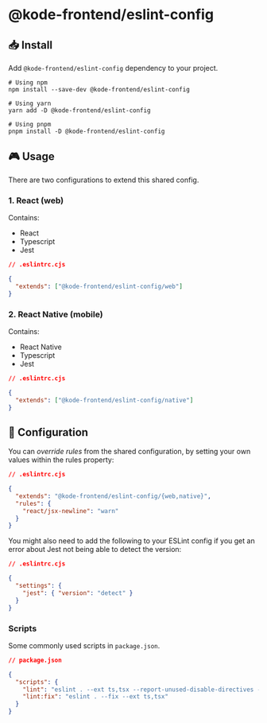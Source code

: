 # @kode-frontend/eslint-config

## 📥 Install

Add `@kode-frontend/eslint-config` dependency to your project.

```shell
# Using npm
npm install --save-dev @kode-frontend/eslint-config

# Using yarn
yarn add -D @kode-frontend/eslint-config

# Using pnpm
pnpm install -D @kode-frontend/eslint-config
```

## 🎮 Usage

There are two configurations to extend this shared config.

### 1. React (web)

Contains:

- React
- Typescript
- Jest

```json
// .eslintrc.cjs

{
  "extends": ["@kode-frontend/eslint-config/web"]
}
```

### 2. React Native (mobile)

Contains:

- React Native
- Typescript
- Jest

```json
// .eslintrc.cjs

{
  "extends": ["@kode-frontend/eslint-config/native"]
}
```

## 📝 Configuration

You can _override rules_ from the shared configuration, by setting your own values within the rules property:

```json
// .eslintrc.cjs

{
  "extends": "@kode-frontend/eslint-config/{web,native}",
  "rules": {
    "react/jsx-newline": "warn"
  }
}
```

You might also need to add the following to your ESLint config if you get an error about Jest not being able to detect the version:

```json
// .eslintrc.cjs

{
  "settings": {
    "jest": { "version": "detect" }
  }
}
```

### Scripts

Some commonly used scripts in `package.json`.

```json
// package.json

{
  "scripts": {
    "lint": "eslint . --ext ts,tsx --report-unused-disable-directives --max-warnings 0",
    "lint:fix": "eslint . --fix --ext ts,tsx"
  }
}
```
